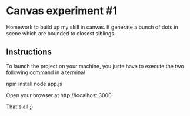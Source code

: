 # Canvas experiment #1
Homework to build up my skill in canvas. It generate a bunch of dots in scene which are bounded to closest siblings. 

## Instructions
To launch the project on your machine, you juste have to execute the two following command in a terminal

npm install
node app.js

Open your browser at http://localhost:3000

That's all ;)

